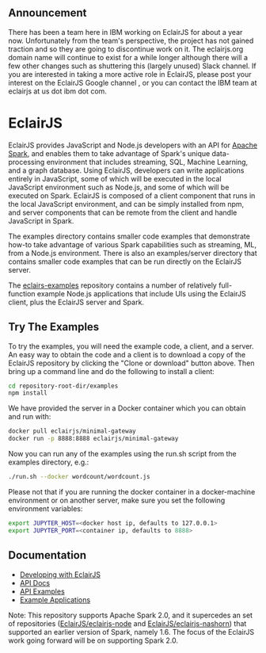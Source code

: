 ## Announcement

There has been a team here in IBM working on EclairJS for about a year now. Unfortunately from the team's perspective, the project has not gained traction and so they are going to discontinue work on it. The eclairjs.org domain name will continue to exist for a while longer although there will a few other changes such as shuttering this (largely unused) Slack channel. If you are interested in taking a more active role in EclairJS, please post your interest on the EclairJS Google channel  , or you can contact the IBM team at eclairjs at us dot ibm dot com.

# EclairJS

EclairJS provides JavaScript and Node.js developers with an API for [Apache Spark](http://spark.apache.org/), and enables them to take advantage of Spark's unique data-processing environment that includes streaming, SQL, Machine Learning, and a graph database. Using EclairJS, developers can write applications entirely in JavaScript, some of which will be executed in the local JavaScript environment such as Node.js, and some of which will be executed on Spark. EclairJS is composed of a client component that runs in the local JavaScript environment, and can be simply installed from npm, and server components that can be remote from the client and handle JavaScript in Spark.


The examples directory contains smaller code examples that demonstrate how-to take advantage of various Spark capabilities such as streaming, ML, from a Node.js environment. There is also an examples/server directory that contains smaller code examples that can be run directly on the EclairJS server.

The [eclairs-examples](https://github.com/eclairjs/eclairjs-examples) repository contains a number of relatively full-function example Node.js applications that include UIs using the EclairJS client, plus the EclairJS server and Spark. 

## Try The Examples
To try the examples, you will need the example code, a client, and a server. An easy way to obtain the code and a client is to download a copy of the EclairJS repository by clicking the "Clone or download" button above. Then bring up a command line and do the following to install a client:

```bash
cd repository-root-dir/examples
npm install
```

We have provided the server in a Docker container which you can obtain and run with:

```bash
docker pull eclairjs/minimal-gateway
docker run -p 8888:8888 eclairjs/minimal-gateway
```

Now you can run any of the examples using the run.sh script from the examples directory, e.g.:

```bash
./run.sh --docker wordcount/wordcount.js
```

Please not that if you are running the docker container in a docker-machine environment or on another server, make sure you set the following environment variables:
```bash
export JUPYTER_HOST=<docker host ip, defaults to 127.0.0.1>
export JUPYTER_PORT=<container ip, defaults to 8888>
```

## Documentation
* [Developing with EclairJS](https://github.com/EclairJS/eclairjs/wiki/Developing-With-EclairJS-Client)
* [API Docs](https://eclairjs.github.io/eclairjs/client/docs/jsdoc/index.html)
* [API Examples](https://github.com/EclairJS/eclairjs/tree/master/examples)
* [Example Applications](https://github.com/EclairJS/eclairjs-examples)

Note: This repository supports Apache Spark 2.0, and it supercedes an set of repositories ([EclairJS/eclairjs-node](https://github.com/EclairJS/eclairjs-node) and [EclairJS/eclairjs-nashorn](https://github.com/EclairJS/eclairjs-nashorn)) that supported an earlier version of Spark, namely 1.6. The focus of the EclairJS work going forward will be on supporting Spark 2.0.
